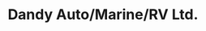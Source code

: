 ---
title: "Dandy Auto/Marine/RV Ltd."
url: /airdrie/dandy-auto-marine-rv-ltd/
shop: Autowerkstatt
---